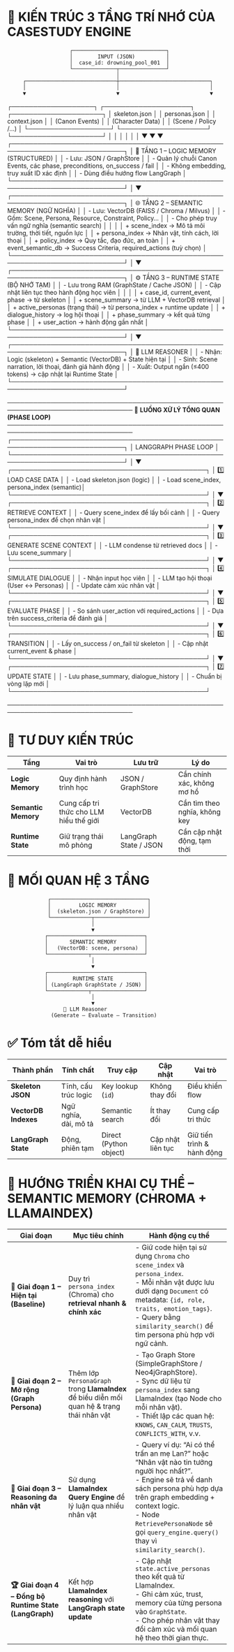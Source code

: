 # 🧠 KIẾN TRÚC 3 TẦNG TRÍ NHỚ CỦA CASESTUDY ENGINE

                        ┌──────────────────────────────┐
                        │        INPUT (JSON)          │
                        │  case_id: drowning_pool_001  │
                        └──────────────┬───────────────┘
                                       │
         ┌─────────────────────────────┼─────────────────────────────┐
         │                             │                             │
         ▼                             ▼                             ▼
 ┌───────────────────┐      ┌────────────────────┐       ┌─────────────────────┐
 │  skeleton.json    │      │  personas.json     │       │  context.json       │
 │ (Canon Events)    │      │ (Character Data)   │       │ (Scene / Policy /…) │
 └───────────────────┘      └────────────────────┘       └─────────────────────┘
         │                             │                             │
         │                             │                             │
         ▼                             ▼                             ▼
 ┌────────────────────────────────────────────────────────────────────────────┐
 │                     🧱 TẦNG 1 – LOGIC MEMORY (STRUCTURED)                   │
 │ - Lưu: JSON / GraphStore                                                   │
 │ - Quản lý chuỗi Canon Events, các phase, preconditions, on_success / fail  │
 │ - Không embedding, truy xuất ID xác định                                  │
 │ - Dùng điều hướng flow LangGraph                                          │
 └────────────────────────────────────────────────────────────────────────────┘
         │
         ▼
 ┌────────────────────────────────────────────────────────────────────────────┐
 │                 🌐 TẦNG 2 – SEMANTIC MEMORY (NGỮ NGHĨA)                    │
 │ - Lưu: VectorDB (FAISS / Chroma / Milvus)                                 │
 │ - Gồm: Scene, Persona, Resource, Constraint, Policy…                       │
 │ - Cho phép truy vấn ngữ nghĩa (semantic search)                           │
 │                                                                            │
 │  + scene_index       → Mô tả môi trường, thời tiết, nguồn lực              │
 │  + persona_index     → Nhân vật, tính cách, lời thoại                      │
 │  + policy_index      → Quy tắc, đạo đức, an toàn                           │
 │  + event_semantic_db → Success Criteria, required_actions (tuỳ chọn)       │
 └────────────────────────────────────────────────────────────────────────────┘
         │
         ▼
 ┌────────────────────────────────────────────────────────────────────────────┐
 │                  ⚙️ TẦNG 3 – RUNTIME STATE (BỘ NHỚ TẠM)                    │
 │ - Lưu trong RAM (GraphState / Cache JSON)                                  │
 │ - Cập nhật liên tục theo hành động học viên                                │
 │                                                                            │
 │  + case_id, current_event, phase      → từ skeleton                        │
 │  + scene_summary                      → từ LLM + VectorDB retrieval        │
 │  + active_personas (trạng thái)       → từ persona_index + runtime update  │
 │  + dialogue_history                   → log hội thoại                      │
 │  + phase_summary                      → kết quả từng phase                 │
 │  + user_action                        → hành động gần nhất                 │
 └────────────────────────────────────────────────────────────────────────────┘
         │
         ▼
 ┌────────────────────────────────────────────────────────────────────────────┐
 │                          🤖 LLM REASONER                                   │
 │ - Nhận: Logic (skeleton) + Semantic (VectorDB) + State hiện tại            │
 │ - Sinh: Scene narration, lời thoại, đánh giá hành động                    │
 │ - Xuất: Output ngắn (≤400 tokens) → cập nhật lại Runtime State            │
 └────────────────────────────────────────────────────────────────────────────┘


───────────────────────────────────────────────────────────────────────────────
         🔁 **LUỒNG XỬ LÝ TỔNG QUAN (PHASE LOOP)**
───────────────────────────────────────────────────────────────────────────────
┌────────────────────────────────────────────────────────────────────────────┐
│                           LANGGRAPH PHASE LOOP                             │
└────────────────────────────────────────────────────────────────────────────┘
                │
                ▼
      ┌─────────────────────────────────────────────┐
      │ 1️⃣ LOAD CASE DATA                          │
      │ - Load skeleton.json (logic)                │
      │ - Load scene_index, persona_index (semantic)│
      └─────────────────────────────────────────────┘
                │
                ▼
      ┌─────────────────────────────────────────────┐
      │ 2️⃣ RETRIEVE CONTEXT                        │
      │ - Query scene_index để lấy bối cảnh         │
      │ - Query persona_index để chọn nhân vật      │
      └─────────────────────────────────────────────┘
                │
                ▼
      ┌─────────────────────────────────────────────┐
      │ 3️⃣ GENERATE SCENE CONTEXT                  │
      │ - LLM condense từ retrieved docs            │
      │ - Lưu scene_summary                         │
      └─────────────────────────────────────────────┘
                │
                ▼
      ┌─────────────────────────────────────────────┐
      │ 4️⃣ SIMULATE DIALOGUE                       │
      │ - Nhận input học viên                       │
      │ - LLM tạo hội thoại (User ↔ Personas)       │
      │ - Update cảm xúc nhân vật                   │
      └─────────────────────────────────────────────┘
                │
                ▼
      ┌─────────────────────────────────────────────┐
      │ 5️⃣ EVALUATE PHASE                          │
      │ - So sánh user_action với required_actions  │
      │ - Dựa trên success_criteria để đánh giá     │
      └─────────────────────────────────────────────┘
                │
                ▼
      ┌─────────────────────────────────────────────┐
      │ 6️⃣ TRANSITION                              │
      │ - Lấy on_success / on_fail từ skeleton      │
      │ - Cập nhật current_event & phase            │
      └─────────────────────────────────────────────┘
                │
                ▼
      ┌─────────────────────────────────────────────┐
      │ 7️⃣ UPDATE STATE                            │
      │ - Lưu phase_summary, dialogue_history       │
      │ - Chuẩn bị vòng lặp mới                    │
      └─────────────────────────────────────────────┘

───────────────────────────────────────────────────────────────────────────────

# 🧭 TƯ DUY KIẾN TRÚC


| Tầng                | Vai trò                                 | Lưu trữ                | Lý do                         |
| ------------------- | --------------------------------------- | ---------------------- | ----------------------------- |
| **Logic Memory**    | Quy định hành trình học                 | JSON / GraphStore      | Cần chính xác, không mơ hồ    |
| **Semantic Memory** | Cung cấp tri thức cho LLM hiểu thế giới | VectorDB               | Cần tìm theo nghĩa, không key |
| **Runtime State**   | Giữ trạng thái mô phỏng                 | LangGraph State / JSON | Cần cập nhật động, tạm thời   |

# 🧩 MỐI QUAN HỆ 3 TẦNG

                 ┌───────────────────────────────┐
                 │         LOGIC MEMORY          │
                 │  (skeleton.json / GraphStore) │
                 └─────────────┬─────────────────┘
                               │
                               ▼
                ┌───────────────────────────────┐
                │       SEMANTIC MEMORY         │
                │   (VectorDB: scene, persona)  │
                └─────────────┬─────────────────┘
                               │
                               ▼
                ┌───────────────────────────────┐
                │        RUNTIME STATE          │
                │ (LangGraph GraphState / JSON) │
                └─────────────┬─────────────────┘
                               │
                               ▼
                      🤖 LLM Reasoner
                  (Generate – Evaluate – Transition)


# ✅ Tóm tắt dễ hiểu

| Thành phần           | Tính chất             | Truy cập               | Cập nhật          | Vai trò                    |
| -------------------- | --------------------- | ---------------------- | ----------------- | -------------------------- |
| **Skeleton JSON**    | Tĩnh, cấu trúc logic  | Key lookup (`id`)      | Không thay đổi    | Điều khiển flow            |
| **VectorDB Indexes** | Ngữ nghĩa, dài, mô tả | Semantic search        | Ít thay đổi       | Cung cấp tri thức          |
| **LangGraph State**  | Động, phiên tạm       | Direct (Python object) | Cập nhật liên tục | Giữ tiến trình & hành động |


# 🔧 HƯỚNG TRIỂN KHAI CỤ THỂ – SEMANTIC MEMORY (CHROMA + LLAMAINDEX)

| Giai đoạn | Mục tiêu chính | Hành động cụ thể |
|------------|----------------|------------------|
| **🥇 Giai đoạn 1 – Hiện tại (Baseline)** | Duy trì `persona_index` (Chroma) cho **retrieval nhanh & chính xác** | - Giữ code hiện tại sử dụng `Chroma` cho `scene_index` và `persona_index`.<br>- Mỗi nhân vật được lưu dưới dạng `Document` có metadata: `{id, role, traits, emotion_tags}`.<br>- Query bằng `similarity_search()` để tìm persona phù hợp với ngữ cảnh. |
| **🥈 Giai đoạn 2 – Mở rộng (Graph Persona)** | Thêm lớp `PersonaGraph` trong **LlamaIndex** để biểu diễn mối quan hệ & trạng thái nhân vật | - Tạo Graph Store (SimpleGraphStore / Neo4jGraphStore).<br>- Sync dữ liệu từ `persona_index` sang LlamaIndex (tạo Node cho mỗi nhân vật).<br>- Thiết lập các quan hệ: `KNOWS`, `CAN_CALM`, `TRUSTS`, `CONFLICTS_WITH`, v.v. |
| **🥉 Giai đoạn 3 – Reasoning đa nhân vật** | Sử dụng **LlamaIndex Query Engine** để lý luận qua nhiều nhân vật | - Query ví dụ: “Ai có thể trấn an mẹ Lan?” hoặc “Nhân vật nào tin tưởng người học nhất?”.<br>- Engine sẽ trả về danh sách persona phù hợp dựa trên graph embedding + context logic.<br>- Node `RetrievePersonaNode` sẽ gọi `query_engine.query()` thay vì `similarity_search()`. |
| **🏆 Giai đoạn 4 – Đồng bộ Runtime State (LangGraph)** | Kết hợp **LlamaIndex reasoning** với **LangGraph state update** | - Cập nhật `state.active_personas` theo kết quả từ LlamaIndex.<br>- Ghi cảm xúc, trust, memory của từng persona vào `GraphState`.<br>- Cho phép nhân vật thay đổi cảm xúc và mối quan hệ theo thời gian thực. |
